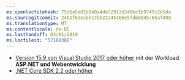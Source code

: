 ```yaml
---
ms.openlocfilehash: 75d6a5ed1b9b0a4de52913d240bc1b9745c2e5da
ms.sourcegitcommit: 24b1f6decbb17bb22a45166e5fdb0845c65af498
ms.translationtype: MT
ms.contentlocale: de-DE
ms.lasthandoff: 03/01/2019
ms.locfileid: "57188388"
---
```

* [Version 15.9 von Visual Studio 2017 oder höher](https://visualstudio.microsoft.com/downloads/) mit der Workload **ASP.NET und Webentwicklung**
* [.NET Core SDK 2.2 oder höher](https://www.microsoft.com/net/download/all)